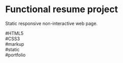 # Functional resume project
Static responsive non-interactive web page.

#HTML5\
#CSS3\
#markup\
#static\
#portfolio
